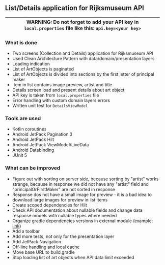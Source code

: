 ## List/Details application for Rijksmuseum API

| WARNING: Do not forget to add your API key in `local.properties` file like this: ```api.key=<your key>```|
| --- |

### What is done
- Two screens (Collection and Details) application for Rijksmuseum API
- Used Clean Architecture Pattern with data/domain/presentation layers
- Loading indication
- List of ArtObjects is paginated
- List of ArtObjects is divided into sections by the first letter of principal maker
- Item in list contains image preview, artist and title
- Details screen load and present details about art object
- API key is taken from `local.properties` file
- Error handling with custom domain layers errors
- Written unit test for `DetailsViewModel`

### Tools are used
- Kotlin coroutines
- Android JetPack Pagination 3
- Android JetPack Hilt
- Android JetPack ViewModel/LiveData
- Android Databinding
- JUnit 5

### What can be improved
- Figure out with sorting on server side, because sorting by "artist" works strange, because in response we did not have any "artist" field and "principalOrFirstMaker" are not sorted in response
- Response dos not have a small image for preview - it is a bad idea to download large images for preview in list items
- Create scoped dependencies for Hilt 
- Check API documentation about nullable fields and change data response models with nullable types where needed
- Organize gradle dependencies versions in external module (example: [link](https://github.com/muratcanbur/ProjectX))
- Add a toolbar
- Add more tests, not only for the presentation layer
- Add JetPack Navigation
- Off-line handling and local cache
- Move base URL to build.gradle 
- Stop loading list of art objects when API data limit exceeded
